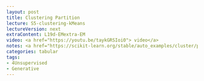 ```yaml
---
layout: post
title: Clustering Partition
lecture: S5-clustering-kMeans
lectureVersion: next
extraContent: L19d-EMextra-EM
video: <a href="https://youtu.be/taykGRSIoi0"> video</a> 
notes: <a href="https://scikit-learn.org/stable/auto_examples/cluster/plot_cluster_comparison.html"> compare clusterings </a> 
categories: tabular
tags:
- 4Unsupervised
- Generative
---
```

